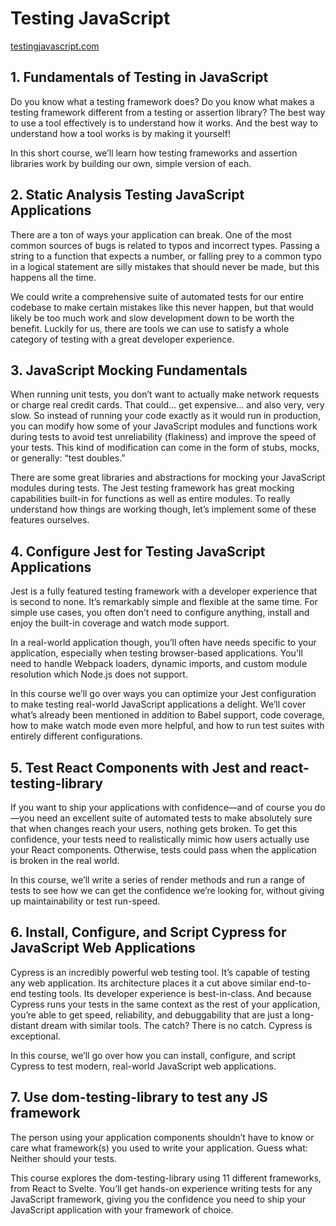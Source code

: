# Testing JavaScript

[testingjavascript.com](https://www.testingjavascript.com)

## 1. Fundamentals of Testing in JavaScript

Do you know what a testing framework does? Do you know what makes a testing
framework different from a testing or assertion library? The best way to use a
tool effectively is to understand how it works. And the best way to understand
how a tool works is by making it yourself!

In this short course, we’ll learn how testing frameworks and assertion libraries
work by building our own, simple version of each.

## 2. Static Analysis Testing JavaScript Applications

There are a ton of ways your application can break. One of the most common
sources of bugs is related to typos and incorrect types. Passing a string to a
function that expects a number, or falling prey to a common typo in a logical
statement are silly mistakes that should never be made, but this happens all
the time.

We could write a comprehensive suite of automated tests for our entire codebase
to make certain mistakes like this never happen, but that would likely be too
much work and slow development down to be worth the benefit. Luckily for us,
there are tools we can use to satisfy a whole category of testing with a great
developer experience.

## 3. JavaScript Mocking Fundamentals

When running unit tests, you don’t want to actually make network requests or
charge real credit cards. That could… get expensive… and also very, very slow.
So instead of running your code exactly as it would run in production, you can
modify how some of your JavaScript modules and functions work during tests to
avoid test unreliability (flakiness) and improve the speed of your tests. This
kind of modification can come in the form of stubs, mocks, or generally: “test doubles.”

There are some great libraries and abstractions for mocking your JavaScript
modules during tests. The Jest testing framework has great mocking capabilities
built-in for functions as well as entire modules. To really understand how
things are working though, let’s implement some of these features ourselves.

## 4. Configure Jest for Testing JavaScript Applications

Jest is a fully featured testing framework with a developer experience that is
second to none. It’s remarkably simple and flexible at the same time. For simple
use cases, you often don’t need to configure anything, install and enjoy the
built-in coverage and watch mode support.

In a real-world application though, you’ll often have needs specific to your
application, especially when testing browser-based applications. You'll need to
handle Webpack loaders, dynamic imports, and custom module resolution which
Node.js does not support.

In this course we’ll go over ways you can optimize your Jest configuration to
make testing real-world JavaScript applications a delight. We’ll cover what’s
already been mentioned in addition to Babel support, code coverage, how to make
watch mode even more helpful, and how to run test suites with entirely different
configurations.

## 5. Test React Components with Jest and react-testing-library

If you want to ship your applications with confidence—and of course you do—you
need an excellent suite of automated tests to make absolutely sure that when
changes reach your users, nothing gets broken. To get this confidence, your
tests need to realistically mimic how users actually use your React components.
Otherwise, tests could pass when the application is broken in the real world.

In this course, we’ll write a series of render methods and run a range of tests
to see how we can get the confidence we’re looking for, without giving up
maintainability or test run-speed.

## 6. Install, Configure, and Script Cypress for JavaScript Web Applications

Cypress is an incredibly powerful web testing tool. It’s capable of testing any
web application. Its architecture places it a cut above similar end-to-end
testing tools. Its developer experience is best-in-class. And because Cypress
runs your tests in the same context as the rest of your application, you’re able
to get speed, reliability, and debuggability that are just a long-distant dream
with similar tools. The catch? There is no catch. Cypress is exceptional.

In this course, we’ll go over how you can install, configure, and script Cypress
to test modern, real-world JavaScript web applications.

## 7. Use dom-testing-library to test any JS framework

The person using your application components shouldn’t have to know or care what
framework(s) you used to write your application. Guess what: Neither should your
tests.

This course explores the dom-testing-library using 11 different frameworks, from
React to Svelte. You’ll get hands-on experience writing tests for any JavaScript
framework, giving you the confidence you need to ship your JavaScript application
with your framework of choice.
